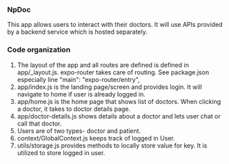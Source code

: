 ### NpDoc

This app allows users to interact with their doctors. 
It will use APIs provided by a backend service which is hosted separately.

### Code organization
1. The layout of the app and all routes are defined is defined in app/_layout.js. 
expo-router takes care of routing. See package.json especially line "main": "expo-router/entry",
2. app/index.js is the landing page/screen and provides login. 
It will navigate to home if user is already logged in.
3. app/home.js is the home page that shows list of doctors. When clicking a doctor, it takes to doctor details page.
4. app/doctor-details.js shows details about a doctor and lets user chat or call that doctor.
5. Users are of two types- doctor and patient.
6. context/GlobalContext.js keeps track of logged in User.
7. utils/storage.js provides methods to locally store value for key. It is utilized to store logged in user.
